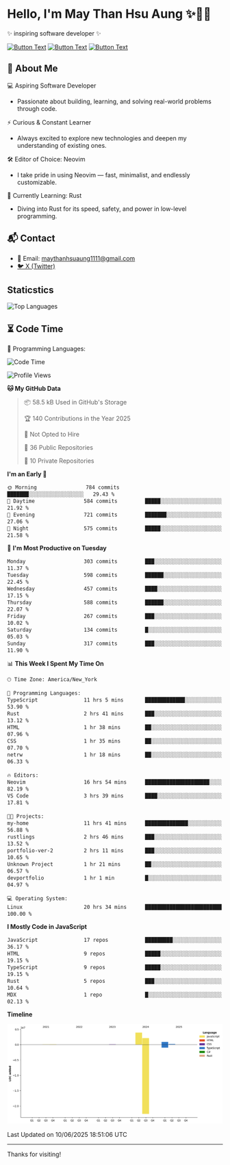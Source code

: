 # Hello, I'm May Than Hsu Aung ✨👱‍♀️
✨ inspiring software developer ✨

[![Button Text](https://img.shields.io/badge/Linked%20In-blue?style=for-the-badge)](https://www.linkedin.com/in/maythanhsu/)
[![Button Text](https://img.shields.io/badge/My%20Portfolio-pink?style=for-the-badge)](https://mayshecodes.vercel.app)
[![Button Text](https://img.shields.io/badge/Github-black?style=for-the-badge)](https://github.com/maythanhsuaung0-0)

## 👋 About Me

  💻 Aspiring Software Developer
  - Passionate about building, learning, and solving real-world problems through code.

  ⚡ Curious & Constant Learner
  - Always excited to explore new technologies and deepen my understanding of existing ones.

  🛠️ Editor of Choice: Neovim
  - I take pride in using Neovim — fast, minimalist, and endlessly customizable.

  🦀 Currently Learning: Rust
  - Diving into Rust for its speed, safety, and power in low-level programming.
    
## 📬 Contact
- 📧 Email: maythanhsuaung1111@gmail.com
- [🐦 X (Twitter)](https://x.com/@shizuko042k)
  
## Staticstics

![Top Languages](https://github-readme-stats.vercel.app/api/top-langs/?username=maythanhsuaung0-0&layout=compact&theme=tokyonight)

## ⏳ Code Time


💬 Programming Languages: 
<!--START_SECTION:waka-->
![Code Time](http://img.shields.io/badge/Code%20Time-179%20hrs%2031%20mins-blue)

![Profile Views](http://img.shields.io/badge/Profile%20Views-51-blue)

**🐱 My GitHub Data** 

> 📦 58.5 kB Used in GitHub's Storage 
 > 
> 🏆 140 Contributions in the Year 2025
 > 
> 🚫 Not Opted to Hire
 > 
> 📜 36 Public Repositories 
 > 
> 🔑 10 Private Repositories 
 > 
**I'm an Early 🐤** 

```text
🌞 Morning                784 commits         ███████░░░░░░░░░░░░░░░░░░   29.43 % 
🌆 Daytime                584 commits         █████░░░░░░░░░░░░░░░░░░░░   21.92 % 
🌃 Evening                721 commits         ███████░░░░░░░░░░░░░░░░░░   27.06 % 
🌙 Night                  575 commits         █████░░░░░░░░░░░░░░░░░░░░   21.58 % 
```
📅 **I'm Most Productive on Tuesday** 

```text
Monday                   303 commits         ███░░░░░░░░░░░░░░░░░░░░░░   11.37 % 
Tuesday                  598 commits         ██████░░░░░░░░░░░░░░░░░░░   22.45 % 
Wednesday                457 commits         ████░░░░░░░░░░░░░░░░░░░░░   17.15 % 
Thursday                 588 commits         ██████░░░░░░░░░░░░░░░░░░░   22.07 % 
Friday                   267 commits         ███░░░░░░░░░░░░░░░░░░░░░░   10.02 % 
Saturday                 134 commits         █░░░░░░░░░░░░░░░░░░░░░░░░   05.03 % 
Sunday                   317 commits         ███░░░░░░░░░░░░░░░░░░░░░░   11.90 % 
```


📊 **This Week I Spent My Time On** 

```text
🕑︎ Time Zone: America/New_York

💬 Programming Languages: 
TypeScript               11 hrs 5 mins       █████████████░░░░░░░░░░░░   53.90 % 
Rust                     2 hrs 41 mins       ███░░░░░░░░░░░░░░░░░░░░░░   13.12 % 
HTML                     1 hr 38 mins        ██░░░░░░░░░░░░░░░░░░░░░░░   07.96 % 
CSS                      1 hr 35 mins        ██░░░░░░░░░░░░░░░░░░░░░░░   07.70 % 
netrw                    1 hr 18 mins        ██░░░░░░░░░░░░░░░░░░░░░░░   06.33 % 

🔥 Editors: 
Neovim                   16 hrs 54 mins      █████████████████████░░░░   82.19 % 
VS Code                  3 hrs 39 mins       ████░░░░░░░░░░░░░░░░░░░░░   17.81 % 

🐱‍💻 Projects: 
my-home                  11 hrs 41 mins      ██████████████░░░░░░░░░░░   56.88 % 
rustlings                2 hrs 46 mins       ███░░░░░░░░░░░░░░░░░░░░░░   13.52 % 
portfolio-ver-2          2 hrs 11 mins       ███░░░░░░░░░░░░░░░░░░░░░░   10.65 % 
Unknown Project          1 hr 21 mins        ██░░░░░░░░░░░░░░░░░░░░░░░   06.57 % 
devportfolio             1 hr 1 min          █░░░░░░░░░░░░░░░░░░░░░░░░   04.97 % 

💻 Operating System: 
Linux                    20 hrs 34 mins      █████████████████████████   100.00 % 
```

**I Mostly Code in JavaScript** 

```text
JavaScript               17 repos            █████████░░░░░░░░░░░░░░░░   36.17 % 
HTML                     9 repos             █████░░░░░░░░░░░░░░░░░░░░   19.15 % 
TypeScript               9 repos             █████░░░░░░░░░░░░░░░░░░░░   19.15 % 
Rust                     5 repos             ███░░░░░░░░░░░░░░░░░░░░░░   10.64 % 
MDX                      1 repo              █░░░░░░░░░░░░░░░░░░░░░░░░   02.13 % 
```



**Timeline**

![Lines of Code chart](https://raw.githubusercontent.com/maythanhsuaung0-0/maythanhsuaung0-0/main/assets/bar_graph.png)


 Last Updated on 10/06/2025 18:51:06 UTC
<!--END_SECTION:waka-->


-----

Thanks for visiting!

